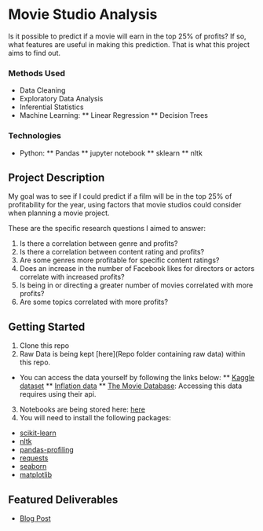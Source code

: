 # Movie Studio Analysis
Is it possible to predict if a movie will earn in the top 25% of profits? If so, what features are useful in making this prediction.  That is what this project aims to find out.

### Methods Used
* Data Cleaning
* Exploratory Data Analysis
* Inferential Statistics
* Machine Learning:
** Linear Regression
** Decision Trees

### Technologies
 
* Python:
** Pandas
** jupyter notebook 
** sklearn
** nltk

## Project Description
My goal was to see if I could predict if a film will be in the top 25% of profitability for the year, using factors that movie studios could consider when planning a movie project.  

These are the specific research questions I aimed to answer:

1.	Is there a correlation between genre and profits?
2.	Is there a correlation between content rating and profits?
3.	Are some genres more profitable for specific content ratings?
4.	Does an increase in the number of Facebook likes for directors or actors correlate with increased profits?
5.	Is being in or directing a greater number of movies correlated with more profits?
6.	Are some topics correlated with more profits?

## Getting Started

1. Clone this repo 
2. Raw Data is being kept [here](Repo folder containing raw data) within this repo.  
* You can access the data yourself by following the links below:
** [Kaggle dataset](https://www.kaggle.com/carolzhangdc/imdb-5000-movie-dataset)
** [Inflation data](https://data.worldbank.org/indicator/FP.CPI.TOTL.ZG)
** [The Movie Database](https://www.themoviedb.org/?language=en-US): Accessing this data requires using their api.    
3. Notebooks are being stored here: [here](https://github.com/MariannBea/Movie-Studio-Analysis/tree/main/Notebooks)
4. You will need to install the following packages:
* [scikit-learn](https://scikit-learn.org/stable/install.html)
* [nltk](https://www.nltk.org/install.html)
* [pandas-profiling](https://pandas-profiling.github.io/pandas-profiling/docs/master/index.html)
* [requests](https://anaconda.org/anaconda/requests)
* [seaborn](https://www.delftstack.com/howto/seaborn/conda-install-seaborn-module-python/)
* [matplotlib](https://anaconda.org/conda-forge/matplotlib)

## Featured Deliverables
* [Blog Post](https://mariannbea.github.io//machine%20learning/movie-studio-profits-cleaning/)
